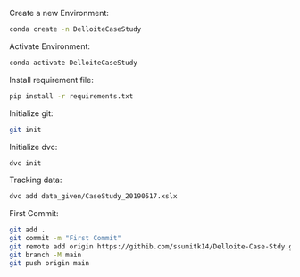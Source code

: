 Create a new Environment:

```bash
conda create -n DelloiteCaseStudy
```

Activate Environment:

```bash
conda activate DelloiteCaseStudy
```

Install requirement file:

```bash
pip install -r requirements.txt
```

Initialize git:

```bash
git init
````


Initialize dvc:

```bash
dvc init
```

Tracking data:
```bash
dvc add data_given/CaseStudy_20190517.xslx
```

First Commit:

```bash
git add .
git commit -m "First Commit"
git remote add origin https://githib.com/ssumitk14/Delloite-Case-Stdy.git
git branch -M main
git push origin main
```


